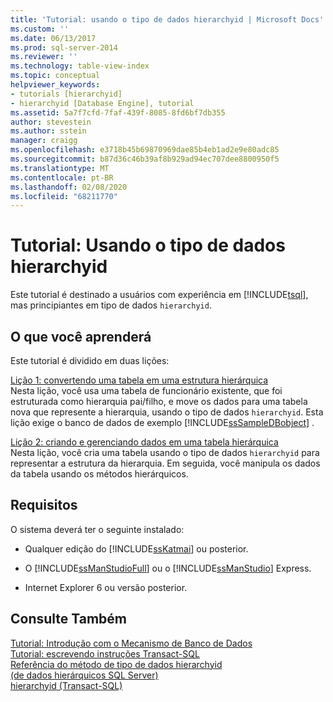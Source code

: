 ```yaml
---
title: 'Tutorial: usando o tipo de dados hierarchyid | Microsoft Docs'
ms.custom: ''
ms.date: 06/13/2017
ms.prod: sql-server-2014
ms.reviewer: ''
ms.technology: table-view-index
ms.topic: conceptual
helpviewer_keywords:
- tutorials [hierarchyid]
- hierarchyid [Database Engine], tutorial
ms.assetid: 5a7f7cfd-7faf-439f-8085-8fd6bf7db355
author: stevestein
ms.author: sstein
manager: craigg
ms.openlocfilehash: e3718b45b69870969dae85b4eb1ad2e9e80adc85
ms.sourcegitcommit: b87d36c46b39af8b929ad94ec707dee8800950f5
ms.translationtype: MT
ms.contentlocale: pt-BR
ms.lasthandoff: 02/08/2020
ms.locfileid: "68211770"
---
```

# <a name="tutorial-using-the-hierarchyid-data-type"></a>Tutorial: Usando o tipo de dados hierarchyid
  Este tutorial é destinado a usuários com experiência em [!INCLUDE[tsql](../../includes/tsql-md.md)], mas principiantes em tipo de dados `hierarchyid`.  
  
## <a name="what-you-will-learn"></a>O que você aprenderá  
 Este tutorial é dividido em duas lições:  
  
 [Lição 1: convertendo uma tabela em uma estrutura hierárquica](lesson-1-converting-a-table-to-a-hierarchical-structure.md)  
 Nesta lição, você usa uma tabela de funcionário existente, que foi estruturada como hierarquia pai/filho, e move os dados para uma tabela nova que represente a hierarquia, usando o tipo de dados `hierarchyid`. Esta lição exige o banco de dados de exemplo [!INCLUDE[ssSampleDBobject](../../includes/sssampledbobject-md.md)] .  
  
 [Lição 2: criando e gerenciando dados em uma tabela hierárquica](lesson-2-creating-and-managing-data-in-a-hierarchical-table.md)  
 Nesta lição, você cria uma tabela usando o tipo de dados `hierarchyid` para representar a estrutura da hierarquia. Em seguida, você manipula os dados da tabela usando os métodos hierárquicos.  
  
## <a name="requirements"></a>Requisitos  
 O sistema deverá ter o seguinte instalado:  
  
-   Qualquer edição do [!INCLUDE[ssKatmai](../../includes/sskatmai-md.md)] ou posterior.  
  
-   O [!INCLUDE[ssManStudioFull](../../includes/ssmanstudiofull-md.md)] ou o [!INCLUDE[ssManStudio](../../includes/ssmanstudio-md.md)] Express.  
  
-   Internet Explorer 6 ou versão posterior.  
  
## <a name="see-also"></a>Consulte Também  
 [Tutorial: Introdução com o Mecanismo de Banco de Dados](../tutorial-getting-started-with-the-database-engine.md)   
 [Tutorial: escrevendo instruções Transact-SQL](../../t-sql/tutorial-writing-transact-sql-statements.md)   
 [Referência do método de tipo de dados hierarchyid](/sql/t-sql/data-types/hierarchyid-data-type-method-reference)   
 [&#40;de dados hierárquicos SQL Server&#41;](../hierarchical-data-sql-server.md)   
 [hierarchyid &#40;Transact-SQL&#41;](/sql/t-sql/data-types/hierarchyid-data-type-method-reference)  
  
  
